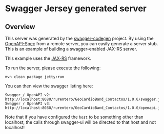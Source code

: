 # Swagger Jersey generated server

## Overview
This server was generated by the [swagger-codegen](https://github.com/swagger-api/swagger-codegen) project. By using the 
[OpenAPI-Spec](https://github.com/swagger-api/swagger-core/wiki) from a remote server, you can easily generate a server stub.  This
is an example of building a swagger-enabled JAX-RS server.

This example uses the [JAX-RS](https://jax-rs-spec.java.net/) framework.

To run the server, please execute the following:

```
mvn clean package jetty:run
```

You can then view the swagger listing here:

```
Swagger / OpenAPI v2: http://localhost:8080/rurentero/GeoCardioBand_Contactos/1.0.0/swagger.json
Swagger / OpenAPI v3: http://localhost:8080/rurentero/GeoCardioBand_Contactos/1.0.0/openapi.json
```

Note that if you have configured the `host` to be something other than localhost, the calls through
swagger-ui will be directed to that host and not localhost!
